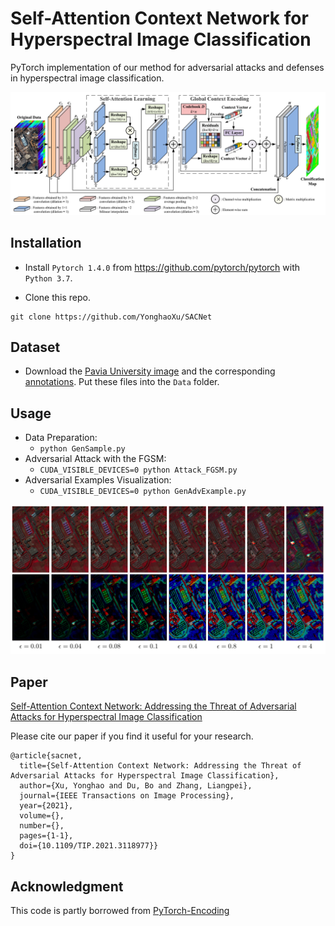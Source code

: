 # Self-Attention Context Network for Hyperspectral Image Classification

PyTorch implementation of our method for adversarial attacks and defenses in hyperspectral image classification.

![](Figure/SACNet.png)

## Installation
* Install `Pytorch 1.4.0` from https://github.com/pytorch/pytorch with `Python 3.7`.

* Clone this repo.
```
git clone https://github.com/YonghaoXu/SACNet
```


## Dataset
* Download the [Pavia University image](http://www.ehu.eus/ccwintco/uploads/e/ee/PaviaU.mat) and the corresponding [annotations](http://www.ehu.eus/ccwintco/uploads/5/50/PaviaU_gt.mat). Put these files into the `Data` folder.

## Usage
* Data Preparation:
  - `python GenSample.py`
* Adversarial Attack with the FGSM:
  - `CUDA_VISIBLE_DEVICES=0 python Attack_FGSM.py`
* Adversarial Examples Visualization:
  - `CUDA_VISIBLE_DEVICES=0 python GenAdvExample.py`

![](Figure/AdvExample.png)

## Paper
[Self-Attention Context Network: Addressing the Threat of Adversarial Attacks for Hyperspectral Image Classification](https://ieeexplore.ieee.org/document/9573256/)

Please cite our paper if you find it useful for your research.

```
@article{sacnet,
  title={Self-Attention Context Network: Addressing the Threat of Adversarial Attacks for Hyperspectral Image Classification}, 
  author={Xu, Yonghao and Du, Bo and Zhang, Liangpei},
  journal={IEEE Transactions on Image Processing}, 
  year={2021},
  volume={},
  number={},
  pages={1-1},
  doi={10.1109/TIP.2021.3118977}}
}
```


## Acknowledgment
This code is partly borrowed from [PyTorch-Encoding](https://github.com/zhanghang1989/PyTorch-Encoding)
